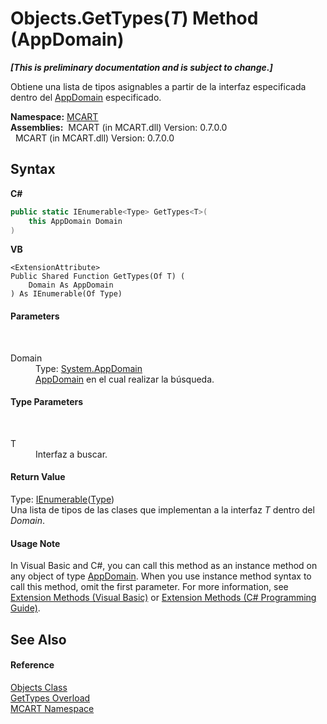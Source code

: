 # Objects.GetTypes(*T*) Method (AppDomain)
 _**\[This is preliminary documentation and is subject to change.\]**_

Obtiene una lista de tipos asignables a partir de la interfaz especificada dentro del <a href="http://msdn2.microsoft.com/es-es/library/w124b5fa" target="_blank">AppDomain</a> especificado.

**Namespace:**&nbsp;<a href="89e7854f-fe6f-d208-fb0c-b17953422852">MCART</a><br />**Assemblies:**&nbsp;&nbsp;MCART (in MCART.dll) Version: 0.7.0.0<br />&nbsp;&nbsp;MCART (in MCART.dll) Version: 0.7.0.0<br />

## Syntax

**C#**<br />
``` C#
public static IEnumerable<Type> GetTypes<T>(
	this AppDomain Domain
)

```

**VB**<br />
``` VB
<ExtensionAttribute>
Public Shared Function GetTypes(Of T) ( 
	Domain As AppDomain
) As IEnumerable(Of Type)
```


#### Parameters
&nbsp;<dl><dt>Domain</dt><dd>Type: <a href="http://msdn2.microsoft.com/es-es/library/w124b5fa" target="_blank">System.AppDomain</a><br /><a href="http://msdn2.microsoft.com/es-es/library/w124b5fa" target="_blank">AppDomain</a> en el cual realizar la búsqueda.</dd></dl>

#### Type Parameters
&nbsp;<dl><dt>T</dt><dd>Interfaz a buscar.</dd></dl>

#### Return Value
Type: <a href="http://msdn2.microsoft.com/es-es/library/9eekhta0" target="_blank">IEnumerable</a>(<a href="http://msdn2.microsoft.com/es-es/library/42892f65" target="_blank">Type</a>)<br />Una lista de tipos de las clases que implementan a la interfaz *T* dentro del *Domain*.

#### Usage Note
In Visual Basic and C#, you can call this method as an instance method on any object of type <a href="http://msdn2.microsoft.com/es-es/library/w124b5fa" target="_blank">AppDomain</a>. When you use instance method syntax to call this method, omit the first parameter. For more information, see <a href="http://msdn.microsoft.com/en-us/library/bb384936.aspx">Extension Methods (Visual Basic)</a> or <a href="http://msdn.microsoft.com/en-us/library/bb383977.aspx">Extension Methods (C# Programming Guide)</a>.

## See Also


#### Reference
<a href="bed01b44-1ba8-b02e-7f19-0855e84b8dbd">Objects Class</a><br /><a href="0e7e3b74-5f67-a8aa-8ae6-9094300f997e">GetTypes Overload</a><br /><a href="89e7854f-fe6f-d208-fb0c-b17953422852">MCART Namespace</a><br />
